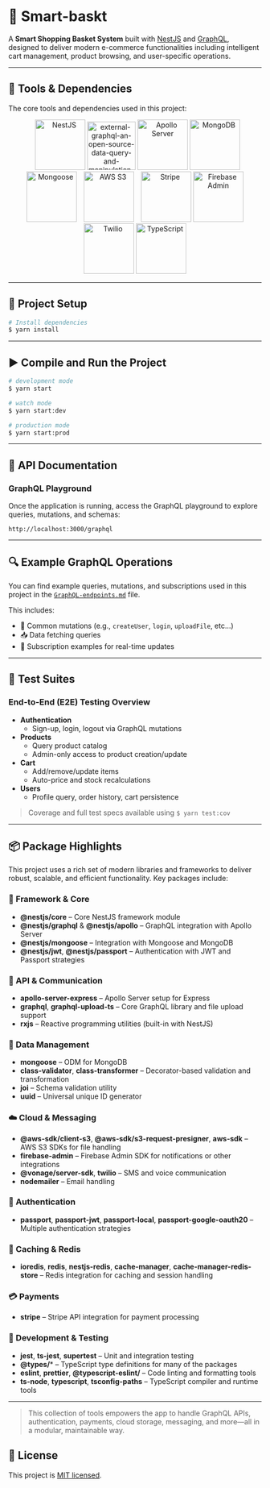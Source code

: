 # 🛒 Smart-baskt

A **Smart Shopping Basket System** built with [NestJS](https://nestjs.com/) and [GraphQL](https://graphql.org/), designed to deliver modern e-commerce functionalities including intelligent cart management, product browsing, and user-specific operations.

---

## 🧰 Tools & Dependencies

The core tools and dependencies used in this project:

<p align="center">
  <img src="https://nestjs.com/img/logo-small.svg" alt="NestJS" height="100" />
<img width="96" height="96" src="https://img.icons8.com/external-tal-revivo-color-tal-revivo/96/external-graphql-an-open-source-data-query-and-manipulation-language-for-api-logo-color-tal-revivo.png" alt="external-graphql-an-open-source-data-query-and-manipulation-language-for-api-logo-color-tal-revivo"/>
  <img src="https://img.icons8.com/?size=100&id=ktSS1TBte4xa&format=png&color=000000" alt="Apollo Server" height="100" />
  <img src="https://img.icons8.com/?size=100&id=8rKdRqZFLurS&format=png&color=000000" alt="MongoDB" height="100" style="margin-right: -10px;"  />
  <img src="https://icon.icepanel.io/Technology/svg/Mongoose.js.svg" alt="Mongoose" height="100" style="margin-right: 10px;"  />
<img src="https://img.icons8.com/?size=100&id=wU62u24brJ44&format=png&color=000000" alt="AWS S3" height="100" style="margin-right: 10px;" />
<img src="https://img.icons8.com/?size=100&id=PMavpx1jbiQB&format=png&color=000000" alt="Stripe" height="100" />
  <img src="https://img.icons8.com/color/100/000000/firebase.png" alt="Firebase Admin" height="100" />
  <img src="https://img.icons8.com/?size=100&id=ZhlVdE53t65r&format=png&color=000000" alt="Twilio" height="100" />
  <img src="https://img.icons8.com/color/100/000000/typescript.png" alt="TypeScript" height="100" />
</p>

---


## 🚀 Project Setup

```bash
# Install dependencies
$ yarn install
```

---

## ▶️ Compile and Run the Project

```bash
# development mode
$ yarn start

# watch mode
$ yarn start:dev

# production mode
$ yarn start:prod
```

---


## 📡 API Documentation

### GraphQL Playground

Once the application is running, access the GraphQL playground to explore queries, mutations, and schemas:

```
http://localhost:3000/graphql
```

---

## 🔍 Example GraphQL Operations

You can find example queries, mutations, and subscriptions used in this project in the [`GraphQL-endpoints.md`](./graphQL-endpoint.md) file.

This includes:
- 📌 Common mutations (e.g., `createUser`, `login`, `uploadFile`, etc...)
- 📥 Data fetching queries
- 🔔 Subscription examples for real-time updates

---

## 🧪 Test Suites

### End-to-End (E2E) Testing Overview

- **Authentication**
  - Sign-up, login, logout via GraphQL mutations
- **Products**
  - Query product catalog
  - Admin-only access to product creation/update
- **Cart**
  - Add/remove/update items
  - Auto-price and stock recalculations
- **Users**
  - Profile query, order history, cart persistence

> Coverage and full test specs available using `$ yarn test:cov`

---

## 📦 Package Highlights

This project uses a rich set of modern libraries and frameworks to deliver robust, scalable, and efficient functionality. Key packages include:

### 🔧 Framework & Core
- **@nestjs/core** – Core NestJS framework module
- **@nestjs/graphql** & **@nestjs/apollo** – GraphQL integration with Apollo Server
- **@nestjs/mongoose** – Integration with Mongoose and MongoDB
- **@nestjs/jwt**, **@nestjs/passport** – Authentication with JWT and Passport strategies

### 📡 API & Communication
- **apollo-server-express** – Apollo Server setup for Express
- **graphql**, **graphql-upload-ts** – Core GraphQL library and file upload support
- **rxjs** – Reactive programming utilities (built-in with NestJS)

### 🧠 Data Management
- **mongoose** – ODM for MongoDB
- **class-validator**, **class-transformer** – Decorator-based validation and transformation
- **joi** – Schema validation utility
- **uuid** – Universal unique ID generator

### ☁️ Cloud & Messaging
- **@aws-sdk/client-s3**, **@aws-sdk/s3-request-presigner**, **aws-sdk** – AWS S3 SDKs for file handling
- **firebase-admin** – Firebase Admin SDK for notifications or other integrations
- **@vonage/server-sdk**, **twilio** – SMS and voice communication
- **nodemailer** – Email handling

### 🔐 Authentication
- **passport**, **passport-jwt**, **passport-local**, **passport-google-oauth20** – Multiple authentication strategies

### 🧰 Caching & Redis
- **ioredis**, **redis**, **nestjs-redis**, **cache-manager**, **cache-manager-redis-store** – Redis integration for caching and session handling

### 💳 Payments
- **stripe** – Stripe API integration for payment processing

### 🧪 Development & Testing
- **jest**, **ts-jest**, **supertest** – Unit and integration testing
- **@types/**\* – TypeScript type definitions for many of the packages
- **eslint**, **prettier**, **@typescript-eslint/** – Code linting and formatting tools
- **ts-node**, **typescript**, **tsconfig-paths** – TypeScript compiler and runtime tools

---

> This collection of tools empowers the app to handle GraphQL APIs, authentication, payments, cloud storage, messaging, and more—all in a modular, maintainable way.

## 📝 License

This project is [MIT licensed](LICENSE).
